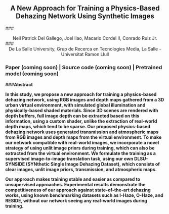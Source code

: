 ## <center> A New Approach for Training a Physics-Based Dehazing Network Using Synthetic Images </center>
###<center>Neil Patrick Del Gallego, Joel Ilao, Macario Cordel II, Conrado Ruiz Jr.</center>
###<center>De La Salle University, Grup de Recerca en Tecnologies Media, La Salle - Universitat Ramon Llull</center>

[//]: # (### <center>In Signal Processing - Elsevier)


<h3><strong>Paper (coming soon) | Source code (coming soon) | Pretrained model (coming soon)</h3>

###Abstract

In this study, we propose a new approach for training a physics-based dehazing network, using RGB images and depth maps gathered from a 3D urban virtual environment, with simulated global illumination and physically-based shaded materials. Since 3D scenes are rendered with depth buffers, full image depth can be extracted based on this information, using a custom shader, unlike
the extraction of real-world depth maps, which tend to be sparse. Our proposed physics-based dehazing network uses generated transmission and atmospheric maps from RGB images and depth maps from the virtual environment. To make our network compatible with real-world images, we incorporate a novel strategy of using unlit image priors during training, which can also be extracted
from the virtual environment. We formulate the training as a supervised image-to-image translation task, using our own DLSU-SYNSIDE (SYNthetic Single Image Dehazing Dataset), which consists of clear images, unlit image priors, transmission, and atmospheric maps.

Our approach makes training stable and easier as compared to unsupervised approaches. Experimental results demonstrate the competitiveness of our approach against state-of-the-art dehazing works, using known benchmarking datasets such as I-Haze, O-Haze, and RESIDE, without our network seeing any real-world images during training. 